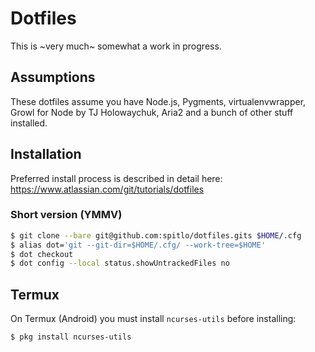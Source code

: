# Dotfiles

This is ~very much~ somewhat a work in progress.

## Assumptions

These dotfiles assume you have Node.js, Pygments, virtualenvwrapper, Growl for Node by TJ Holowaychuk, Aria2 and a bunch of other stuff installed.

## Installation

Preferred install process is described in detail here:
https://www.atlassian.com/git/tutorials/dotfiles

### Short version (YMMV)
```bash
$ git clone --bare git@github.com:spitlo/dotfiles.gits $HOME/.cfg
$ alias dot='git --git-dir=$HOME/.cfg/ --work-tree=$HOME'
$ dot checkout
$ dot config --local status.showUntrackedFiles no
```

## Termux

On Termux (Android) you must install `ncurses-utils` before installing:

```bash
$ pkg install ncurses-utils
```
